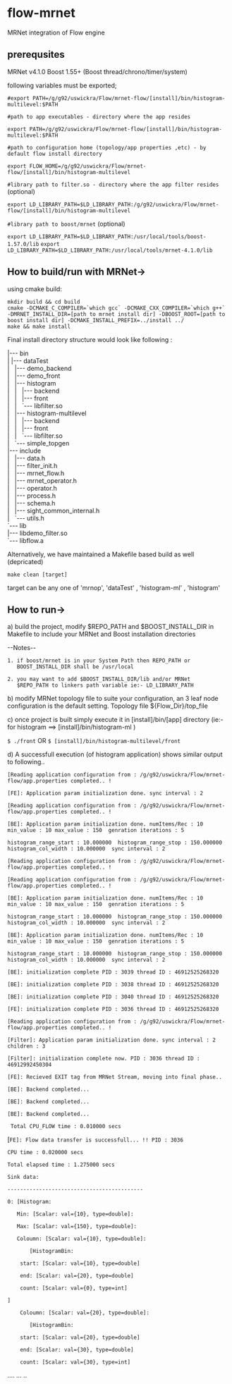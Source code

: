 flow-mrnet
==========
MRNet integration of Flow engine

prerequsites
---------------------------------------
MRNet v4.1.0
Boost 1.55+ (Boost thread/chrono/timer/system)

following variables must be exported;

`#export PATH=/g/g92/uswickra/Flow/mrnet-flow/[install]/bin/histogram-multilevel:$PATH`

`#path to app executables - directory where the app resides`

`export PATH=/g/g92/uswickra/Flow/mrnet-flow/[install]/bin/histogram-multilevel:$PATH`

`#path to configuration home (topology/app properties ,etc) - by default flow install directory`

`export FLOW_HOME=/g/g92/uswickra/Flow/mrnet-flow/[install]/bin/histogram-multilevel`

`#library path to filter.so - directory where the app filter resides ` (optional)

`export LD_LIBRARY_PATH=$LD_LIBRARY_PATH:/g/g92/uswickra/Flow/mrnet-flow/[install]/bin/histogram-multilevel`

`#library path to boost/mrnet` (optional)

`export LD_LIBRARY_PATH=$LD_LIBRARY_PATH:/usr/local/tools/boost-1.57.0/lib`
`export LD_LIBRARY_PATH=$LD_LIBRARY_PATH:/usr/local/tools/mrnet-4.1.0/lib`


How to build/run with MRNet->
---------------------------------------
using cmake build:

	mkdir build && cd build
	cmake -DCMAKE_C_COMPILER=`which gcc` -DCMAKE_CXX_COMPILER=`which g++` -DMRNET_INSTALL_DIR=[path to mrnet install dir] -DBOOST_ROOT=[path to boost install dir] -DCMAKE_INSTALL_PREFIX=../install ../ 
	make && make install
	

Final install directory structure would look like following :

\|--- bin\
\| |--- dataTest\
\|&nbsp;&nbsp;&nbsp;|--- demo_backend\
\|&nbsp;&nbsp;&nbsp;|--- demo_front\
\|&nbsp;&nbsp;&nbsp;|--- histogram\
\|&nbsp;&nbsp;&nbsp;|&nbsp;&nbsp;&nbsp;|--- backend\
\|&nbsp;&nbsp;&nbsp;|&nbsp;&nbsp;&nbsp;|--- front\
\|&nbsp;&nbsp;&nbsp;|&nbsp;&nbsp;&nbsp;\`--- libfilter.so\
\|&nbsp;&nbsp;&nbsp;|--- histogram-multilevel\
\|&nbsp;&nbsp;&nbsp;|&nbsp;&nbsp;&nbsp;|--- backend\
\|&nbsp;&nbsp;&nbsp;|&nbsp;&nbsp;&nbsp;|--- front\
\|&nbsp;&nbsp;&nbsp;|&nbsp;&nbsp;&nbsp;\`--- libfilter.so\
\|&nbsp;&nbsp;&nbsp;\`--- simple_topgen\
\|--- include\
\|&nbsp;&nbsp;&nbsp;|--- data.h\
\|&nbsp;&nbsp;&nbsp;|--- filter_init.h\
\|&nbsp;&nbsp;&nbsp;|--- mrnet_flow.h\
\|&nbsp;&nbsp;&nbsp;|--- mrnet_operator.h\
\|&nbsp;&nbsp;&nbsp;|--- operator.h\
\|&nbsp;&nbsp;&nbsp;|--- process.h\
\|&nbsp;&nbsp;&nbsp;|--- schema.h\
\|&nbsp;&nbsp;&nbsp;|--- sight_common_internal.h\
\|&nbsp;&nbsp;&nbsp;\`--- utils.h\
\`--- lib\
    \|--- libdemo_filter.so\
    \`--- libflow.a



Alternatively, we have maintained a Makefile based build as well (depricated)

	make clean [target]    

target can be any one of 'mrnop', 'dataTest' , 'histogram-ml' , 'histogram' 


How to run->
---------------------------------------

a) build the project, modify $REPO_PATH and $BOOST_INSTALL_DIR 
   in Makefile to include your MRNet and Boost installation directories
    
   --Notes-- 
   
    1. if boost/mrnet is in your System Path then REPO_PATH or
       BOOST_INSTALL_DIR shall be /usr/local
       
    2. you may want to add $BOOST_INSTALL_DIR/lib and/or MRNet
       $REPO_PATH to linkers path variable ie:- LD_LIBRARY_PATH


b) modify MRNet topology file to suite your configuration, an
   3 leaf node configuration is the default setting. Topology 
   file ${Flow_Dir}/top_file
           
c) once project is built simply execute it in [install]/bin/[app] directory (ie:- for histogram ==> [install]/bin/histogram-ml )

   `$ ./front`
   OR
   `$ [install]/bin/histogram-multilevel/front`

d) A successfull execution (of histogram application) shows similar output to following..



`[Reading application configuration from : /g/g92/uswickra/Flow/mrnet-flow/app.properties completed.. !`

`[FE]: Application param initialization done. sync interval : 2`

`[Reading application configuration from : /g/g92/uswickra/Flow/mrnet-flow/app.properties completed.. !`

`[BE]: Application param initialization done. numItems/Rec : 10  min_value : 10 max_value : 150  genration iterations : 5`

`histogram_range_start : 10.000000  histogram_range_stop : 150.000000 histogram_col_width : 10.000000  sync interval : 2 `

`[Reading application configuration from : /g/g92/uswickra/Flow/mrnet-flow/app.properties completed.. !`

`[Reading application configuration from : /g/g92/uswickra/Flow/mrnet-flow/app.properties completed.. !`

`[BE]: Application param initialization done. numItems/Rec : 10  min_value : 10 max_value : 150  genration iterations : 5`

`histogram_range_start : 10.000000  histogram_range_stop : 150.000000 histogram_col_width : 10.000000  sync interval : 2 `

`[BE]: Application param initialization done. numItems/Rec : 10  min_value : 10 max_value : 150  genration iterations : 5`

`histogram_range_start : 10.000000  histogram_range_stop : 150.000000 histogram_col_width : 10.000000  sync interval : 2 `

`[BE]: initialization complete PID : 3039 thread ID : 46912525268320  `

`[BE]: initialization complete PID : 3038 thread ID : 46912525268320  `

`[BE]: initialization complete PID : 3040 thread ID : 46912525268320  `

`[FE]: initialization complete PID : 3036 thread ID : 46912525268320 `

`[Reading application configuration from : /g/g92/uswickra/Flow/mrnet-flow/app.properties completed.. !`

`[Filter]: Application param initialization done. sync interval : 2 children : 3 `

`[Filter]: initialization complete now. PID : 3036 thread ID : 46912992450304 `

`[FE]: Recieved EXIT tag from MRNet Stream, moving into final phase..`

`[BE]: Backend completed... `

`[BE]: Backend completed... `

`[BE]: Backend completed... `


` Total CPU_FLOW time : 0.010000 secs`

[`FE]: Flow data transfer is successfull... !! PID : 3036 `



`CPU time : 0.020000 secs`

`Total elapsed time : 1.275000 secs`

`Sink data:`

`-------------------------------------------`

`0: [Histogram: `

`    Min: [Scalar: val={10}, type=double]: `

`    Max: [Scalar: val={150}, type=double]: `

`    Coloumn: [Scalar: val={10}, type=double]: `

`        [HistogramBin: `

`    start: [Scalar: val={10}, type=double]`

`    end: [Scalar: val={20}, type=double]`

`    count: [Scalar: val={0}, type=int]`

`]`

`    Coloumn: [Scalar: val={20}, type=double]:` 

`        [HistogramBin: `

`    start: [Scalar: val={20}, type=double]`

`    end: [Scalar: val={30}, type=double]`

`    count: [Scalar: val={30}, type=int]`


....
...
..





